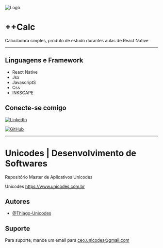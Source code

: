 
![Logo](https://unicodes.com.br/img/git/Unicodes.png)

# ++Calc

Calculadora simples, produto de estudo durantes aulas de React Native

---
    
## Linguagens e Framework

* React Native  
* Jsx
* JavascriptS
* Css
* INKSCAPE

## Conecte-se comigo
[![LinkedIn](https://img.shields.io/badge/LinkedIn-0A66C2?style=for-the-badge&logo=linkedin&logoColor=white)](https://www.linkedin.com/in/thiago-unicodes-691449122/)

[![GitHub](https://img.shields.io/badge/GitHub-000?style=for-the-badge&logo=github&logoColor=fff)](https://www.github.com/Thiago-Unicodes)

---

# Unicodes | Desenvolvimento de Softwares

Repositório Master de Aplicativos Unicodes

Unicodes https://www.unicodes.com.br


## Autores

- [@Thiago-Unicodes](https://www.github.com/Thiago-Unicodes)


## Suporte

Para suporte, mande um email para ceo.unicodes@gmail.com
